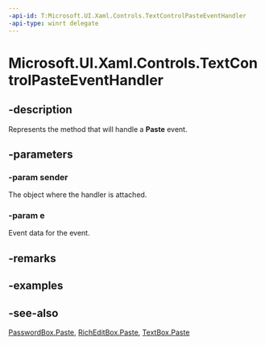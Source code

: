 ```yaml
---
-api-id: T:Microsoft.UI.Xaml.Controls.TextControlPasteEventHandler
-api-type: winrt delegate
---
```

<!-- Delegate syntax.
public delegate void TextControlPasteEventHandler(System.Object sender, Windows.UI.Xaml.Controls.TextControlPasteEventArgs e)
-->
# Microsoft.UI.Xaml.Controls.TextControlPasteEventHandler

## -description
Represents the method that will handle a **Paste** event.

## -parameters
### -param sender
The object where the handler is attached.

### -param e
Event data for the event.


## -remarks

## -examples

## -see-also
[PasswordBox.Paste](passwordbox_paste.md), [RichEditBox.Paste](richeditbox_paste.md), [TextBox.Paste](textbox_paste.md)
